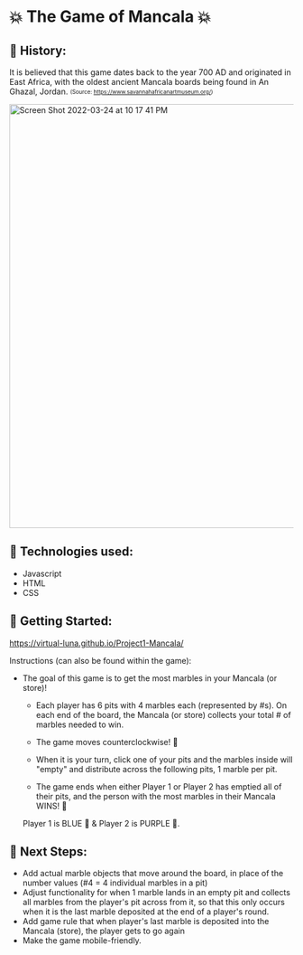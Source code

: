 # :boom: The Game of Mancala :boom:
## :scroll: History:
It is believed that this game dates back to the year 700 AD and originated in East Africa, with the oldest ancient Mancala boards being found in An Ghazal, Jordan. <sub><sup>(Source: https://www.savannahafricanartmuseum.org/)</sup></sub>

<img width="750" alt="Screen Shot 2022-03-24 at 10 17 41 PM" src="https://user-images.githubusercontent.com/42722554/160059178-42ce70f8-f61a-4b47-b046-98042b96074c.png">

  
 ## :hatching_chick: Technologies used: 
  - Javascript
  - HTML
  - CSS
  
 ## :trident: Getting Started: 
  https://virtual-luna.github.io/Project1-Mancala/
  
  Instructions (can also be found within the game):
  
  - The goal of this game is to get the most marbles in your Mancala (or store)!

    - Each player has 6 pits with 4 marbles each (represented by #s). On each end of the board, the Mancala (or store) collects your total # of marbles needed to win.

    - The game moves counterclockwise! :dizzy:

    - When it is your turn, click one of your pits and the marbles inside will "empty" and distribute across the following pits, 1 marble per pit.

    - The game ends when either Player 1 or Player 2 has emptied all of their pits, and the person with the most marbles in their Mancala WINS! :clap:

    Player 1 is BLUE :blue_heart: & Player 2 is PURPLE :purple_heart:. 

  
  ## :thought_balloon: Next Steps: 
  - Add actual marble objects that move around the board, in place of the number values (#4 = 4 individual marbles in a pit)
  - Adjust functionality for when 1 marble lands in an empty pit and collects all marbles from the player's pit across from it, so that this only occurs when it is the last marble deposited at the end of a player's round.
  - Add game rule that when player's last marble is deposited into the Mancala (store), the player gets to go again
  - Make the game mobile-friendly.
  
